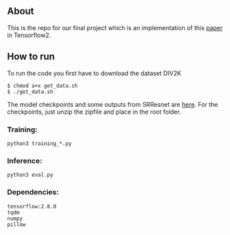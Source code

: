 ## About
This is the repo for our final project which is an implementation of this [paper](https://arxiv.org/pdf/1609.04802.pdf) in Tensorflow2.

## How to run
To run the code you first have to download the dataset DIV2K

```
$ chmod a+x get_data.sh
$ ./get_data.sh
```

The model checkpoints and some outputs from SRResnet are [here](https://drive.google.com/drive/folders/1tyo54tMsHTfhxE2aAkm8onYGbe2JfzlK?usp=sharing). For the checkpoints, just unzip the zipfile and place in the root folder.

### Training:
```
python3 training_*.py
```

### Inference:
```
python3 eval.py
```

### Dependencies:
```
tensorflow:2.8.0
tqdm
numpy
pillow

```




